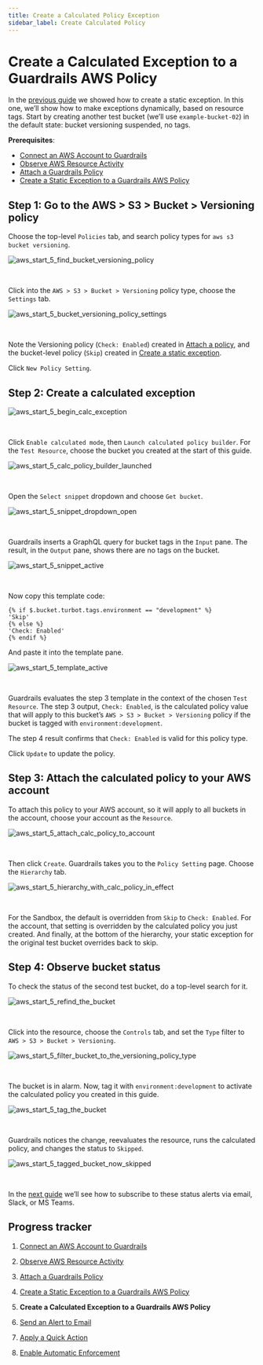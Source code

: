 ```yaml
---
title: Create a Calculated Policy Exception
sidebar_label: Create Calculated Policy
---
```



# Create a Calculated Exception to a Guardrails AWS Policy


In the [previous guide](guardrails/docs/getting-started/getting-started-aws/create_static_exception) we showed how to create a static exception. In this one, we’ll show how to make exceptions dynamically, based on resource tags. Start by creating another test bucket (we’ll use `example-bucket-02`) in the default state: bucket versioning suspended, no tags.

**Prerequisites**:

- [Connect an AWS Account to Guardrails](/guardrails/docs/getting-started/getting-started-aws/connect-an-account/)
- [Observe AWS Resource Activity](/guardrails/docs/getting-started/getting-started-aws/observe-aws-activity/)
- [Attach a Guardrails Policy](/guardrails/docs/getting-started/getting-started-aws/attach-a-policy/)
- [Create a Static Exception to a Guardrails AWS Policy](/guardrails/docs/getting-started/getting-started-aws/create-static-exception/)

## Step 1: Go to the AWS > S3 > Bucket > Versioning policy

Choose the top-level `Policies` tab, and search policy types for `aws s3 bucket versioning`.
<p><img alt="aws_start_5_find_bucket_versioning_policy" src="/images/docs/guardrails/getting-started/getting-started-aws/create-calculated-exception/aws-start-5-find-bucket-versioning-policy.png"/></p><br/>

Click into the `AWS > S3 > Bucket > Versioning` policy type, choose the `Settings` tab.
<p><img alt="aws_start_5_bucket_versioning_policy_settings" src="/images/docs/guardrails/getting-started/getting-started-aws/create-calculated-exception/aws-start-5-bucket-versioning-policy-settings.png"/></p><br/>

Note the Versioning policy (`Check: Enabled`) created in [Attach a policy](/guardrails/docs/getting-started/getting-started-aws/attach-a-policy), and the bucket-level policy (`Skip`) created in [Create a static exception](/guardrails/docs/getting-started/getting-started-aws/create-static-exception).

Click `New Policy Setting`.

## Step 2: Create a calculated exception
<p><img alt="aws_start_5_begin_calc_exception" src="/images/docs/guardrails/getting-started/getting-started-aws/create-calculated-exception/aws-start-5-begin-calc-exception.png"/></p><br/>

Click `Enable calculated mode`, then `Launch calculated policy builder`. For the `Test Resource`, choose the bucket you created at the start of this guide.
<p><img alt="aws_start_5_calc_policy_builder_launched" src="/images/docs/guardrails/getting-started/getting-started-aws/create-calculated-exception/aws-start-5-calc-policy-builder-launched.png"/></p><br/>

Open the `Select snippet` dropdown and choose `Get bucket`.
<p><img alt="aws_start_5_snippet_dropdown_open" src="/images/docs/guardrails/getting-started/getting-started-aws/create-calculated-exception/aws-start-5-snippet-dropdown-open.png"/></p><br/>

Guardrails inserts a GraphQL query for bucket tags in the `Input` pane. The result, in the `Output` pane, shows there are no tags on the bucket.
<p><img alt="aws_start_5_snippet_active" src="/images/docs/guardrails/getting-started/getting-started-aws/create-calculated-exception/aws-start-5-snippet-active.png"/></p><br/>


Now copy this template code:

```nunjucks
{% if $.bucket.turbot.tags.environment == "development" %}
'Skip'
{% else %}
'Check: Enabled'
{% endif %}
```

And paste it into the template pane.
<p><img alt="aws_start_5_template_active" src="/images/docs/guardrails/getting-started/getting-started-aws/create-calculated-exception/aws-start-5-template-active.png"/></p><br/>



Guardrails evaluates the step 3 template in the context of the chosen `Test Resource`. The step 3 output, `Check: Enabled`, is the calculated policy value that will apply to this bucket’s `AWS > S3 > Bucket > Versioning` policy if the bucket is tagged with `environment:development`.

The step 4 result confirms that `Check: Enabled` is valid for this policy type.

Click `Update` to update the policy.

## Step 3: Attach the calculated policy to your AWS account

To attach this policy to your AWS account, so it will apply to all buckets in the account, choose your account as the `Resource`.
<p><img alt="aws_start_5_attach_calc_policy_to_account" src="/images/docs/guardrails/getting-started/getting-started-aws/create-calculated-exception/aws-start-5-attach-calc-policy-to-account.png"/></p><br/>

Then click `Create`. Guardrails takes you to the `Policy Setting` page. Choose the `Hierarchy` tab.
<p><img alt="aws_start_5_hierarchy_with_calc_policy_in_effect" src="/images/docs/guardrails/getting-started/getting-started-aws/create-calculated-exception/aws-start-5-hierarchy-with-calc-policy-in-effect.png"/></p><br/>



For the Sandbox, the default is overridden from `Skip` to `Check: Enabled`. For the account, that setting is overridden by the calculated policy you just created. And finally, at the bottom of the hierarchy, your static exception for the original test bucket overrides back to skip.


## Step 4: Observe bucket status

To check the status of the second test bucket, do a top-level search for it.
<p><img alt="aws_start_5_refind_the_bucket" src="/images/docs/guardrails/getting-started/getting-started-aws/create-calculated-exception/aws-start-5-refind-the-bucket.png"/></p><br/>



Click into the resource, choose the `Controls` tab, and set the `Type` filter to `AWS > S3 > Bucket > Versioning`.
<p><img alt="aws_start_5_filter_bucket_to_the_versioning_policy_type" src="/images/docs/guardrails/getting-started/getting-started-aws/create-calculated-exception/aws-start-5-filter-bucket-to-the-versioning-policy-type.png"/></p><br/>

The bucket is in alarm. Now, tag it with `environment:development` to activate the calculated policy you created in this guide.
<p><img alt="aws_start_5_tag_the_bucket" src="/images/docs/guardrails/getting-started/getting-started-aws/create-calculated-exception/aws-start-5-tag-the-bucket.png"/></p><br/>



Guardrails notices the change, reevaluates the resource, runs the calculated policy, and changes the status to `Skipped`.
<p><img alt="aws_start_5_tagged_bucket_now_skipped" src="/images/docs/guardrails/getting-started/getting-started-aws/create-calculated-exception/aws-start-5-tagged-bucket-now-skipped.png"/></p><br/>

In the [next guide](/guardrails/docs/getting-started/getting-started-aws/send-alert-to-email) we’ll see how to subscribe to these status alerts via email, Slack, or MS Teams.





## Progress tracker

1. [Connect an AWS Account to Guardrails](/guardrails/docs/getting-started/getting-started-aws/connect-an-account/)

2. [Observe AWS Resource Activity](/guardrails/docs/getting-started/getting-started-aws/observe-aws-activity/)

3. [Attach a Guardrails Policy](/guardrails/docs/getting-started/getting-started-aws/attach-a-policy/)

4. [Create a Static Exception to a Guardrails AWS Policy](/guardrails/docs/getting-started/getting-started-aws/create-static-exception/)

5. **Create a Calculated Exception to a Guardrails AWS Policy**

6. [Send an Alert to Email](/guardrails/docs/getting-started/getting-started-aws/send-alert-to-email/)

7. [Apply a Quick Action](/guardrails/docs/getting-started/getting-started-aws/apply-quick-action/)

8. [Enable Automatic Enforcement](/guardrails/docs/getting-started/getting-started-aws/enable-enforcement/)
